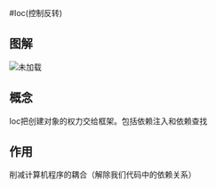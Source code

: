 #Ioc(控制反转)
## 图解
![未加载](https://github.com/Program-Wer/web-frame/blob/master/ssm/Spring/images/ioc.png)
## 概念  
Ioc把创建对象的权力交给框架。包括依赖注入和依赖查找
## 作用  
削减计算机程序的耦合（解除我们代码中的依赖关系）
